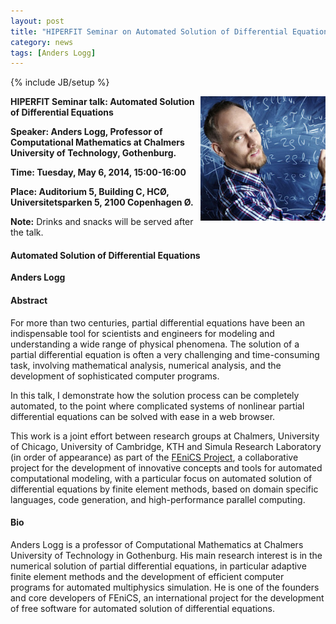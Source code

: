 ```yaml
---
layout: post
title: "HIPERFIT Seminar on Automated Solution of Differential Equations"
category: news
tags: [Anders Logg]
---
```

{% include JB/setup %}

<img width="200" alt="Anders Logg" align="right" src="/images/anderslogg.png">

__HIPERFIT Seminar talk: Automated Solution of Differential Equations__

__Speaker: Anders Logg, Professor of Computational Mathematics at Chalmers
University of Technology, Gothenburg.__

__Time: Tuesday, May 6, 2014, 15:00-16:00__

__Place: Auditorium 5, Building C, HCØ, Universitetsparken 5, 2100 Copenhagen Ø.__

__Note:__ Drinks and snacks will be served after the talk.

#### Automated Solution of Differential Equations

__Anders Logg__

#### Abstract

For more than two centuries, partial differential equations have been
an indispensable tool for scientists and engineers for modeling and
understanding a wide range of physical phenomena. The solution of a
partial differential equation is often a very challenging and
time-consuming task, involving mathematical analysis, numerical
analysis, and the development of sophisticated computer programs.

In this talk, I demonstrate how the solution process can be completely
automated, to the point where complicated systems of nonlinear partial
differential equations can be solved with ease in a web browser.

This work is a joint effort between research groups at Chalmers,
University of Chicago, University of Cambridge, KTH and Simula
Research Laboratory (in order of appearance) as part of the [FEniCS
Project](http://fenicsproject.org), a collaborative project for the
development of innovative concepts and tools for automated
computational modeling, with a particular focus on automated solution
of differential equations by finite element methods, based on domain
specific languages, code generation, and high-performance parallel
computing.

#### Bio

Anders Logg is a professor of Computational Mathematics at Chalmers
University of Technology in Gothenburg. His main research interest is
in the numerical solution of partial differential equations, in
particular adaptive finite element methods and the development of
efficient computer programs for automated multiphysics simulation. He
is one of the founders and core developers of FEniCS, an international
project for the development of free software for automated solution of
differential equations.
